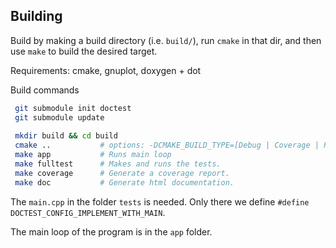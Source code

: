 
## Building

Build by making a build directory (i.e. `build/`), run `cmake` in that dir, and then use `make` to build the desired target.

Requirements: cmake, gnuplot, doxygen + dot

Build commands

``` bash
 git submodule init doctest
 git submodule update
 
 mkdir build && cd build
 cmake ..           # options: -DCMAKE_BUILD_TYPE=[Debug | Coverage | Release], Debug is default
 make app           # Runs main loop
 make fulltest      # Makes and runs the tests.
 make coverage      # Generate a coverage report.
 make doc           # Generate html documentation.
```

The `main.cpp` in the folder `tests` is needed. Only there we define `#define DOCTEST_CONFIG_IMPLEMENT_WITH_MAIN`.

The main loop of the program is in the `app` folder.

